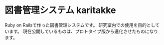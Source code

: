 # 図書管理システム karitakke
Ruby on Railsで作った図書管理システムです。
研究室内での使用を目的としています。
現在公開しているものは、プロトタイプ版から進化させたものになります。
